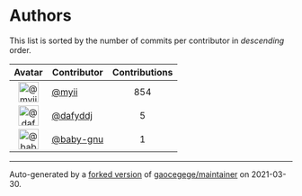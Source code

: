 # Authors

This list is sorted by the number of commits per contributor in _descending_ order.

Avatar|Contributor|Contributions
:-:|---|:-:
<img class='float-left rounded-1' src='https://avatars.githubusercontent.com/u/10231489?v=4' width='36' height='36' alt='@myii'>|[@myii](https://github.com/myii)|854
<img class='float-left rounded-1' src='https://avatars.githubusercontent.com/u/4195158?v=4' width='36' height='36' alt='@dafyddj'>|[@dafyddj](https://github.com/dafyddj)|5
<img class='float-left rounded-1' src='https://avatars.githubusercontent.com/u/1233212?v=4' width='36' height='36' alt='@baby-gnu'>|[@baby-gnu](https://github.com/baby-gnu)|1

---

Auto-generated by a [forked version](https://github.com/myii/maintainer) of [gaocegege/maintainer](https://github.com/gaocegege/maintainer) on 2021-03-30.
